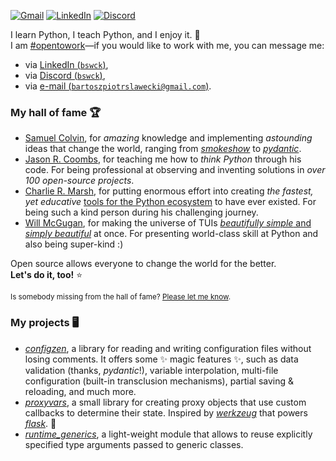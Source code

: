 [![Gmail](https://img.shields.io/badge/Gmail-D14836?style=for-the-badge&logo=gmail&logoColor=white)](mailto:bswck.dev@gmail.com)
[![LinkedIn](https://img.shields.io/badge/linkedin-%230077B5.svg?style=for-the-badge&logo=linkedin&logoColor=white)](https://linkedin.com/in/bswck)
[![Discord](https://img.shields.io/badge/Discord-%235865F2.svg?style=for-the-badge&logo=discord&logoColor=white)](https://discord.com/users/712654007876976750)

I learn Python, I teach Python, and I enjoy it. 🚀<br />
I am [#opentowork](https://www.linkedin.com/in/bswck/)—if you would like to work with me, you can message me:
- via [LinkedIn (`bswck`)](https://www.linkedin.com/in/bswck/),
- via [Discord (`bswck`)](https://discord.com/users/712654007876976750),
- via [e-mail (`bartoszpiotrslawecki@gmail.com`)](mailto:bartoszpiotrslawecki@gmail.com).

### My hall of fame 🏆
* [Samuel Colvin](https://github.com/samuelcolvin), for _amazing_ knowledge and implementing _astounding_ ideas that change the world, ranging from _[smokeshow](https://github.com/samuelcolvin/smokeshow)_ to _[pydantic](https://github.com/pydantic/pydantic)_. 
* [Jason R. Coombs](https://github.com/jaraco), for teaching me how to _think Python_ through his code. For being professional at observing and inventing solutions in _over 100 open-source projects_.
* [Charlie R. Marsh](https://github.com/charliermarsh), for putting enormous effort into creating _the fastest, yet educative_ [tools for the Python ecosystem](https://astral.sh/) to have ever existed. For being such a kind person during his challenging journey.
* [Will McGugan](https://github.com/willmcgugan), for making the universe of TUIs [_beautifully simple_ and _simply beautiful_](https://www.textualize.io/) at once. For presenting world-class skill at Python and also being super-kind :)

Open source allows everyone to change the world for the better.<br />
**Let's do it, too!** ⭐

<sub>Is somebody missing from the hall of fame? [Please let me know](https://github.com/bswck/bswck/issues/new).</sub>

### My projects 🖥️
* [_configzen_](https://github.com/bswck/configzen), a library for reading and writing configuration files without losing comments. It offers some ✨ magic features ✨, such as data validation (thanks, _pydantic_!), variable interpolation, multi-file configuration (built-in transclusion mechanisms), partial saving & reloading, and much more.
* [_proxyvars_](https://github.com/bswck/proxyvars), a small library for creating proxy objects that use custom callbacks to determine their state. Inspired by [_werkzeug_](https://github.com/pallets/werkzeug) that powers [_flask_](https://github.com/pallets/flask). 🚀
* [_runtime_generics_](https://github.com/bswck/runtime_generics), a light-weight module that allows to reuse explicitly specified type arguments passed to generic classes.
